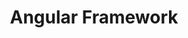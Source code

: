 ---
name: Angular
title: Angular Framework
status: published
level: Pro
percentage: 78
sitemap: false
---